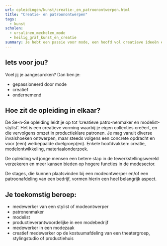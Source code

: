 ```yaml
---
url: opleidingen/kunst/creatie-_en_patroonontwerpen.html
title: "Creatie- en patroonontwerpen"
tags:
  - kunst
scholen:
  - ursulinen_mechelen_mode
  - heilig_graf_kunst_en_creatie
summary: Je hebt een passie voor mode, een hoofd vol creatieve ideeën en je hebt ambities in de modesector. Dan moet je vooral een degelijke basis hebben en goede contacten leggen. Met de opleiding Creatie- en patroonontwerpen zijn de eerste stappen makkelijker gezet.
---
```


## Iets voor jou?

Voel jij je aangesproken? Dan ben je:

- gepassioneerd door mode
- creatief
- ondernemend

## Hoe zit de opleiding in elkaar?

De Se-n-Se opleiding leidt je op tot ‘creatieve patro-nenmaker en modelist-stylist’. Het is een creatieve vorming waarbij je eigen collecties creëert, en die vervolgens omzet in productieklare patronen. Je mag vanuit diverse invalshoeken ontwerpen, maar steeds volgens een concrete opdracht en voor (een) welbepaalde doelgroep(en). Enkele hoofdvakken: creatie, modelontwikkeling, materiaalonderzoek.

De opleiding wil jonge mensen een betere stap in de tewerkstellingswereld verzekeren en meer kansen bieden op hogere functies in de modesector.

De stages, die kunnen plaatsvinden bij een modeontwerper en/of een patroonafdeling van een bedrijf, vormen hierin een heel belangrijk aspect.

## Je toekomstig beroep:

- medewerker van een stylist of modeontwerper
- patronenmaker
- modelist
- productieverantwoordelijke in een modebedrijf
- medewerker in een modezaak
- creatief medewerker op de kostuumafdeling van een theatergroep, stylingstudio of productiehuis
